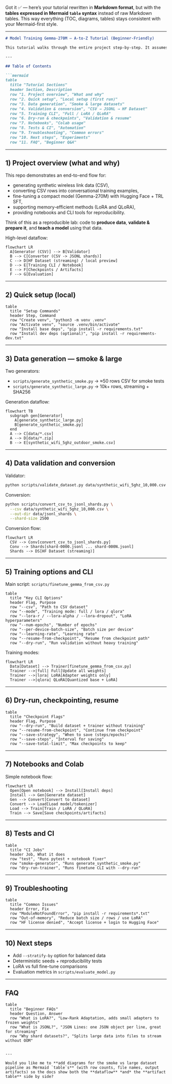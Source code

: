 Got it ✅ — here’s your tutorial rewritten in **Markdown format**, but with the **tables expressed in Mermaid `table` syntax** instead of raw Markdown tables. This way everything (TOC, diagrams, tables) stays consistent with your Mermaid-first style.

---

````markdown
# Model Training Gemma-270M — A-to-Z Tutorial (Beginner-Friendly)

This tutorial walks through the entire project step-by-step. It assumes you can run basic shell commands and have Python installed. Filenames and commands are wrapped in backticks (e.g., `scripts/finetune_gemma_from_csv.py`). Mermaid diagrams are included to visualize workflows and tables.

---

## Table of Contents

```mermaid
table
  title "Tutorial Sections"
  header Section, Description
  row "1. Project overview", "What and why"
  row "2. Quick setup", "Local setup (first run)"
  row "3. Data generation", "Smoke & large datasets"
  row "4. Validation & conversion", "CSV → JSONL → HF Dataset"
  row "5. Training CLI", "Full / LoRA / QLoRA"
  row "6. Dry-run & checkpoints", "Validation & resume"
  row "7. Notebooks", "Colab usage"
  row "8. Tests & CI", "Automation"
  row "9. Troubleshooting", "Common errors"
  row "10. Next steps", "Experiments"
  row "11. FAQ", "Beginner Q&A"
````

---

## 1) Project overview (what and why)

This repo demonstrates an end-to-end flow for:

* generating synthetic wireless link data (CSV),
* converting CSV rows into conversational training examples,
* fine-tuning a compact model (Gemma-270M) with Hugging Face + TRL SFT,
* supporting memory-efficient methods (LoRA and QLoRA),
* providing notebooks and CLI tools for reproducibility.

Think of this as a reproducible lab: code to **produce data**, **validate & prepare it**, and **teach a model** using that data.

High-level dataflow:

```mermaid
flowchart LR
  A[Generator (CSV)] --> B[Validator]
  B --> C[Converter (CSV -> JSONL shards)]
  C --> D[HF Dataset (streaming) / local preview]
  D --> E[Training CLI / Notebook]
  E --> F[Checkpoints / Artifacts]
  F --> G[Evaluation]
```

---

## 2) Quick setup (local)

```mermaid
table
  title "Setup Commands"
  header Step, Command
  row "Create venv", "python3 -m venv .venv"
  row "Activate venv", "source .venv/bin/activate"
  row "Install base deps", "pip install -r requirements.txt"
  row "Install dev deps (optional)", "pip install -r requirements-dev.txt"
```

---

## 3) Data generation — smoke & large

Two generators:

* `scripts/generate_synthetic_smoke.py` → ≈50 rows CSV for smoke tests
* `scripts/generate_synthetic_large.py` → 10k+ rows, streaming + SHA256

Generation dataflow:

```mermaid
flowchart TB
  subgraph gen[Generator]
    A[generate_synthetic_large.py]
    B[generate_synthetic_smoke.py]
  end
  A --> C[data/*.csv]
  A --> D[data/*.zip]
  B --> E[synthetic_wifi_5ghz_outdoor_smoke.csv]
```

---

## 4) Data validation and conversion

Validator:

```bash
python scripts/validate_dataset.py data/synthetic_wifi_5ghz_10,000.csv
```

Conversion:

```bash
python scripts/convert_csv_to_jsonl_shards.py \
  --csv data/synthetic_wifi_5ghz_10,000.csv \
  --out-dir data/jsonl_shards \
  --shard-size 2500
```

Conversion flow:

```mermaid
flowchart LR
  CSV --> Conv[convert_csv_to_jsonl_shards.py]
  Conv --> Shards[shard-0000.jsonl ... shard-000N.jsonl]
  Shards --> DS[HF Dataset (streaming)]
```

---

## 5) Training options and CLI

Main script: `scripts/finetune_gemma_from_csv.py`

```mermaid
table
  title "Key CLI Options"
  header Flag, Purpose
  row "--csv", "Path to CSV dataset"
  row "--mode", "Training mode: full / lora / qlora"
  row "--lora-r / --lora-alpha / --lora-dropout", "LoRA hyperparameters"
  row "--num-epochs", "Number of epochs"
  row "--per-device-batch-size", "Batch size per device"
  row "--learning-rate", "Learning rate"
  row "--resume-from-checkpoint", "Resume from checkpoint path"
  row "--dry-run", "Run validation without heavy training"
```

Training modes:

```mermaid
flowchart LR
  Data[Dataset] --> Trainer[finetune_gemma_from_csv.py]
  Trainer -->|full| Full[Update all weights]
  Trainer -->|lora| LoRA[Adapter weights only]
  Trainer -->|qlora| QLoRA[Quantized base + LoRA]
```

---

## 6) Dry-run, checkpointing, resume

```mermaid
table
  title "Checkpoint Flags"
  header Flag, Purpose
  row "--dry-run", "Build dataset + trainer without training"
  row "--resume-from-checkpoint", "Continue from checkpoint"
  row "--save-strategy", "When to save (steps/epochs)"
  row "--save-steps", "Interval for saving"
  row "--save-total-limit", "Max checkpoints to keep"
```

---

## 7) Notebooks and Colab

Simple notebook flow:

```mermaid
flowchart LR
  Open[Open notebook] --> Install[Install deps]
  Install --> Gen[Generate dataset]
  Gen --> Convert[Convert to dataset]
  Convert --> Load[Load model/tokenizer]
  Load --> Train[Train / LoRA / QLoRA]
  Train --> Save[Save checkpoints/artifacts]
```

---

## 8) Tests and CI

```mermaid
table
  title "CI Jobs"
  header Job, What it does
  row "test", "Runs pytest + notebook fixer"
  row "smoke-generator", "Runs generate_synthetic_smoke.py"
  row "dry-run-trainer", "Runs finetune CLI with --dry-run"
```

---

## 9) Troubleshooting

```mermaid
table
  title "Common Issues"
  header Error, Fix
  row "ModuleNotFoundError", "pip install -r requirements*.txt"
  row "Out-of-memory", "Reduce batch size / rows / use LoRA"
  row "HF license denied", "Accept license + login to Hugging Face"
```

---

## 10) Next steps

* Add `--stratify-by` option for balanced data
* Deterministic seeds + reproducibility tests
* LoRA vs full fine-tune comparisons
* Evaluation metrics in `scripts/evaluate_model.py`

---

## FAQ

```mermaid
table
  title "Beginner FAQs"
  header Question, Answer
  row "What is LoRA?", "Low-Rank Adaptation, adds small adapters to frozen weights"
  row "What is JSONL?", "JSON Lines: one JSON object per line, great for streaming"
  row "Why shard datasets?", "Splits large data into files to stream without OOM"
```

```

---

Would you like me to **add diagrams for the smoke vs large dataset pipeline as Mermaid `table`s** (with row counts, file names, output artifacts) so the docs show both the **dataflow** *and* the **artifact table** side by side?
```
